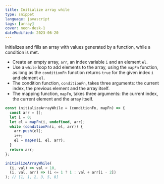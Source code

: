 ```yaml
---
title: Initialize array while
type: snippet
language: javascript
tags: [array]
cover: neon-desk-1
dateModified: 2023-06-20
---
```


Initializes and fills an array with values generated by a function, while a condition is met.

- Create an empty array, `arr`, an index variable `i` and an element `el`.
- Use a `while` loop to add elements to the array, using the `mapFn` function, as long as the `conditionFn` function returns `true` for the given index `i` and element `el`.
- The condition function, `conditionFn`, takes three arguments: the current index, the previous element and the array itself.
- The mapping function, `mapFn`, takes three arguments: the current index, the current element and the array itself.

```js
const initializeArrayWhile = (conditionFn, mapFn) => {
  const arr = [];
  let i = 0;
  let el = mapFn(i, undefined, arr);
  while (conditionFn(i, el, arr)) {
    arr.push(el);
    i++;
    el = mapFn(i, el, arr);
  }
  return arr;
};

initializeArrayWhile(
  (i, val) => val < 10,
  (i, val, arr) => (i <= 1 ? 1 : val + arr[i - 2])
); // [1, 1, 2, 3, 5, 8]
```
